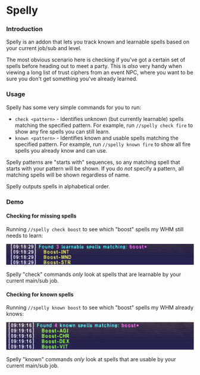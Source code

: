 # Spelly

### Introduction

Spelly is an addon that lets you track known and learnable spells based on your current job/sub and level. 

The most obvious scenario here is checking if you've got a certain set of spells before heading out to meet a party. This is *also* very handy when viewing a long list of trust ciphers from an event NPC, where you want to be sure you don't get something you've already learned.

### Usage

Spelly has some very simple commands for you to run:

- `check <pattern>` - Identifies unknown (but currently learnable) spells matching the specified pattern. For example, run `//spelly check fire` to show any fire spells you can still learn.
- `known <pattern>` - Identifies known and usable spells matching the specified pattern. For example, run `//spelly known fire` to show all fire spells you already know and can use.

Spelly patterns are "starts with" sequences, so any matching spell that starts with your pattern will be shown. If you do *not* specify a pattern, all matching spells will be shown regardless of name.

Spelly outputs spells in alphabetical order.

### Demo

#### Checking for missing spells

Running `//spelly check boost` to see which "boost" spells my WHM still needs to learn:

![](./content/spelly_check.png)

Spelly "check" commands *only* look at spells that are learnable by your current main/sub job.

#### Checking for known spells

Running `//spelly known boost` to see which "boost" spells my WHM already knows:

![](./content/spelly_known.png)

Spelly "known" commands *only* look at spells that are usable by your current main/sub job.
